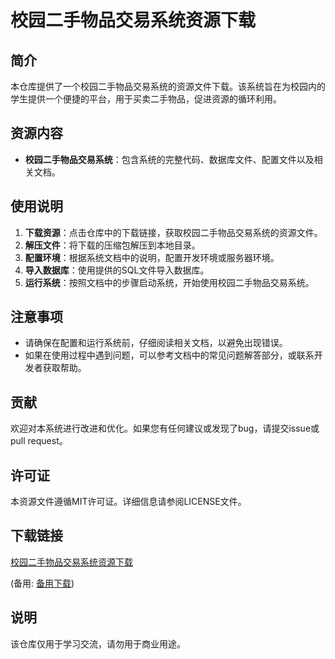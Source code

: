 # 校园二手物品交易系统资源下载

## 简介

本仓库提供了一个校园二手物品交易系统的资源文件下载。该系统旨在为校园内的学生提供一个便捷的平台，用于买卖二手物品，促进资源的循环利用。

## 资源内容

- **校园二手物品交易系统**：包含系统的完整代码、数据库文件、配置文件以及相关文档。

## 使用说明

1. **下载资源**：点击仓库中的下载链接，获取校园二手物品交易系统的资源文件。
2. **解压文件**：将下载的压缩包解压到本地目录。
3. **配置环境**：根据系统文档中的说明，配置开发环境或服务器环境。
4. **导入数据库**：使用提供的SQL文件导入数据库。
5. **运行系统**：按照文档中的步骤启动系统，开始使用校园二手物品交易系统。

## 注意事项

- 请确保在配置和运行系统前，仔细阅读相关文档，以避免出现错误。
- 如果在使用过程中遇到问题，可以参考文档中的常见问题解答部分，或联系开发者获取帮助。

## 贡献

欢迎对本系统进行改进和优化。如果您有任何建议或发现了bug，请提交issue或pull request。

## 许可证

本资源文件遵循MIT许可证。详细信息请参阅LICENSE文件。

## 下载链接
[校园二手物品交易系统资源下载](https://pan.quark.cn/s/e9e020e6a8dc) 

(备用: [备用下载](https://pan.baidu.com/s/1rh1D6b1ulEpQjxFtfdO9WQ?pwd=1234))

## 说明

该仓库仅用于学习交流，请勿用于商业用途。

